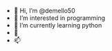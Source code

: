 - 👋 Hi, I’m @demello50
- 👀 I’m interested in programming
- 🌱 I’m currently learning python
- 💞️ 
- 📫 

<!---
demello50/demello50 is a ✨ special ✨ repository because its `README.md` (this file) appears on your GitHub profile.
You can click the Preview link to take a look at your changes.
--->
